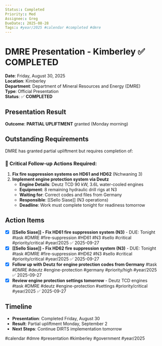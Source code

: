 ```yaml
---
Status:: Completed
Priority:: Med
Assignee:: Greg
DueDate:: 2025-08-28
Tags:: #year/2025 #calendar #completed #dmre
---
```


# DMRE Presentation - Kimberley ✅ COMPLETED

**Date**: Friday, August 30, 2025  
**Location**: Kimberley  
**Department**: Department of Mineral Resources and Energy (DMRE)  
**Type**: Official Presentation  
**Status**: ✅ **COMPLETED**

## Presentation Result
**Outcome**: **PARTIAL UPLIFTMENT** granted (Monday morning)

## Outstanding Requirements
DMRE has granted partial upliftment but requires completion of:

### 🔧 Critical Follow-up Actions Required:
1. **Fix fire suppression systems on HD61 and HD62** (Nchwaning 3)
2. **Implement engine protection system via Deutz**
   - **Engine Details**: Deutz TCD 90 kW, 3.6L water-cooled engines
   - **Equipment**: 8 remaining hydraulic drill rigs at N3
   - **Waiting for**: Correct codes and files from Germany
   - **Responsible**: [[Sello Siase]] (N3 operations)
   - **Deadline**: Work must complete tonight for readiness tomorrow

## Action Items
- [x] **[[Sello Siase]] - Fix HD61 fire suppression system (N3)** - DUE: Tonight #task #DMRE #fire-suppression #HD61 #N3 #sello #critical #priority/critical #year/2025 ✅ 2025-09-27
- [x] **[[Sello Siase]] - Fix HD62 fire suppression system (N3)** - DUE: Tonight #task #DMRE #fire-suppression #HD62 #N3 #sello #critical #priority/critical #year/2025 ✅ 2025-09-27
- [x] **Follow up with Deutz for engine protection codes from Germany** #task #DMRE #deutz #engine-protection #germany #priority/high #year/2025 ✅ 2025-09-27
- [x] **Review engine protection settings tomorrow** - Deutz TCD engines #task #DMRE #deutz #engine-protection #settings #priority/critical #year/2025 ✅ 2025-09-27

## Timeline
- **Presentation**: Completed Friday, August 30
- **Result**: Partial upliftment Monday, September 2  
- **Next Steps**: Continue DIRTS implementation tomorrow

#calendar #dmre #presentation #kimberley #government #year/2025